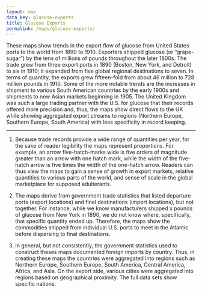 ```yaml
---
layout: map
data_key: glucose-exports
title: Glucose Exports
permalink: /maps/glucose-exports/
---
```


These maps show trends in the export flow of glucose from United
States ports to the world from 1890 to 1910. Exporters shipped
glucose (or “grape-sugar”) by the tens of millions of pounds
throughout the later 1800s. The trade grew from three export ports
in 1890 (Boston, New York, and Detroit) to six in 1910; it
expanded from five global regional destinations to seven. In terms
of quantity, the exports grew fifteen-fold from about 46 million
to 728 million pounds in 1910. Some of the more notable trends are
the increases in shipment to various South American countries by
the early 1900s and shipments to new Asian markets beginning in
1905. The United Kingdom was such a large trading partner with
the U.S. for glucose that their records offered more precision
and, thus, the maps show direct flows to the UK while showing
aggregated export streams to regions (Northern Europe, Southern
Europe, South America) with less specificity in record keeping.

---

1. Because trade records provide a wide range of quantities per
   year, for the sake of reader legibility the maps represent
   proportions. For example, an arrow five-hatch-marks wide is
   five orders of magnitude greater than an arrow with one hatch
   mark, while the width of the five-hatch arrow is five times
   the width of the one-hatch arrow. Readers can thus view the
   maps to gain a sense of growth in export markets, relative
   quantities to various parts of the world, and sense of scale
   in the global marketplace for supposed adulterants.

2. The maps derive from government trade statistics that listed
   departure ports (export locations) and final destinations
   (import locations), but not together. For instance, while we know
   manufacturers shipped x pounds of glucose from New York in 1890,
   we do not know where, specifically, that specific quantity ended
   up. Therefore, the maps show the commodities shipped from
   individual U.S. ports to meet in the Atlantic before dispersing
   to final destinations.

3. In general, but not consistently, the government statistics used
   to construct theses maps documented foreign imports by country.
   Thus, in creating these maps the countries were aggregated into
   regions such as Northern Europe, Southern Europe, South America,
   Central America, Africa, and Asia. On the export side, various
   cities were aggregated into regions based on geographical
   proximity. The full data sets show specific nations.
